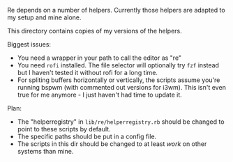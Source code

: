 
Re depends on a number of helpers. Currently those helpers are
adapted to my setup and mine alone.

This directory contains copies of my versions of the helpers.

Biggest issues:

* You need a wrapper in your path to call the editor as "re"
* You need `rofi` installed. The file selector will optionally
  try `fzf` instead but I haven't tested it without rofi for a long
  time.
* For spliting buffers horizontally or vertically, the
  scripts assume you're running bspwm (with commented out versions
  for i3wm). This isn't even true for me anymore - I just haven't
  had time to update it.

Plan:

* The "helperregistry" in `lib/re/helperregistry.rb` should be
  changed to point to these scripts by default.
* The specific paths should be put in a config file.
* The scripts in this dir should be changed to at least *work*
  on other systems than mine.

